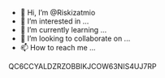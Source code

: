 - 👋 Hi, I’m @Riskizatmio
- 👀 I’m interested in ...
- 🌱 I’m currently learning ...
- 💞️ I’m looking to collaborate on ...
- 📫 How to reach me ...

<!---
Riskizatmio/Riskizatmio is a ✨ special ✨ repository because its `README.md` (this file) appears on your GitHub profile.
You can click the Preview link to take a look at your changes.
--->
QC6CCYALDZRZOBBIKJCOW63NIS4UJ7RP